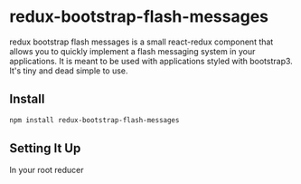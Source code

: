 # redux-bootstrap-flash-messages

redux bootstrap flash messages is a small react-redux component that allows you to
quickly implement a flash messaging system in your applications. It is meant to be used
with applications styled with bootstrap3. It's tiny and dead simple to use.

## Install

``` bash
npm install redux-bootstrap-flash-messages
```

## Setting It Up

In your root reducer 

